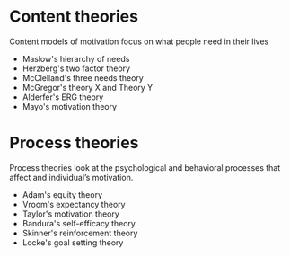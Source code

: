 # Content theories
Content models of motivation focus on what people need in their lives

- Maslow's hierarchy of needs
- Herzberg's two factor theory
- McClelland's three needs theory
- McGregor's theory X and Theory Y
- Alderfer's ERG theory
- Mayo's motivation theory

# Process theories
Process theories look at the psychological and behavioral processes that affect and individual’s motivation.

- Adam's equity theory
- Vroom's expectancy theory
- Taylor's motivation theory
- Bandura's self-efficacy theory
- Skinner's reinforcement theory
- Locke's goal setting theory